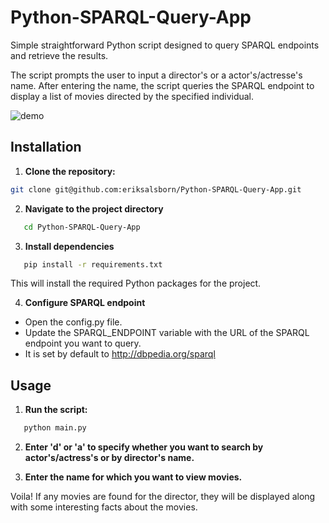 # Python-SPARQL-Query-App

Simple straightforward Python script designed to query SPARQL endpoints and retrieve the results.

The script prompts the user to input a director's or a actor's/actresse's name. After entering the name, the script queries the SPARQL endpoint to display a list of movies directed by the specified individual.

![demo](demo.gif)

## Installation

1. **Clone the repository:**
 ```bash
 git clone git@github.com:eriksalsborn/Python-SPARQL-Query-App.git
 ```

2. **Navigate to the project directory**
```bash
   cd Python-SPARQL-Query-App
```
3. **Install dependencies**
```bash
   pip install -r requirements.txt
```

This will install the required Python packages for the project.

4. **Configure SPARQL endpoint**
- Open the config.py file.
- Update the SPARQL_ENDPOINT variable with the URL of the SPARQL endpoint you want to query.
- It is set by default to http://dbpedia.org/sparql

## Usage 

1. **Run the script:**
```bash
   python main.py
```
2. **Enter 'd' or 'a' to specify whether you want to search by actor's/actress's or by director's name.**

3. **Enter the name for which you want to view movies.**

Voila! If any movies are found for the director, they will be displayed along with some interesting facts about the movies.
